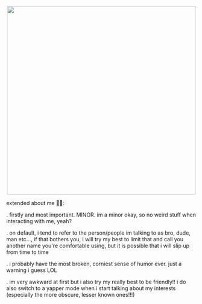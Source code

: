 <p align="center">
  <img width="500" src="https://github.com/user-attachments/assets/f59125b7-98cd-4eb1-8931-09f4f0ef661a">

extended about me 🤷‍♀️:

. firstly and most important. MINOR. im a minor okay, so no weird stuff when interacting with me, yeah?

. on default, i tend to refer to the person/people im talking to as bro, dude, man etc..., if that bothers you, i will try my best to limit that and call you another name you're comfortable using, but it is possible that i will slip up from time to time

. i probably have the most broken, corniest sense of humor ever. just a warning i guess LOL

. im very awkward at first but i also try my really best to be friendly!! i do also switch to a yapper mode when i start talking about my interests (especially the more obscure, lesser known ones!!!)

